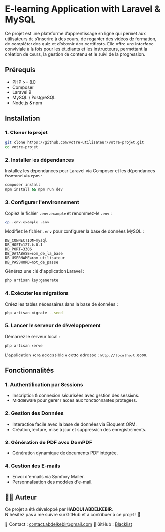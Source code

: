 # E-learning Application with Laravel & MySQL

Ce projet est une plateforme d’apprentissage en ligne qui permet aux utilisateurs de s’inscrire à des cours, de regarder des vidéos de formation, de compléter des quiz et d’obtenir des certificats. Elle offre une interface conviviale à la fois pour les étudiants et les instructeurs, permettant la création de cours, la gestion de contenu et le suivi de la progression.
## Prérequis

- PHP >= 8.0
- Composer
- Laravel 9
- MySQL / PostgreSQL
- Node.js & npm

## Installation

### 1. Cloner le projet
```bash
git clone https://github.com/votre-utilisateur/votre-projet.git
cd votre-projet
```

### 2. Installer les dépendances
Installez les dépendances pour Laravel via Composer et les dépendances frontend via npm :
```bash
composer install
npm install && npm run dev
```

### 3. Configurer l'environnement
Copiez le fichier `.env.example` et renommez-le `.env` :
```bash
cp .env.example .env
```

Modifiez le fichier `.env` pour configurer la base de données MySQL :
```env
DB_CONNECTION=mysql
DB_HOST=127.0.0.1
DB_PORT=3306
DB_DATABASE=nom_de_la_base
DB_USERNAME=nom_utilisateur
DB_PASSWORD=mot_de_passe
```

Générez une clé d'application Laravel :
```bash
php artisan key:generate
```

### 4. Exécuter les migrations
Créez les tables nécessaires dans la base de données :
```bash
php artisan migrate --seed
```

### 5. Lancer le serveur de développement
Démarrez le serveur local :
```bash
php artisan serve
```

L'application sera accessible à cette adresse : `http://localhost:8000`.

## Fonctionnalités

### 1. Authentification par Sessions
- Inscription & connexion sécurisées avec gestion des sessions.
- Middleware pour gérer l'accès aux fonctionnalités protégées.

### 2. Gestion des Données
- Interaction facile avec la base de données via Eloquent ORM.
- Création, lecture, mise à jour et suppression des enregistrements.

### 3. Génération de PDF avec DomPDF
- Génération dynamique de documents PDF intégrée.

### 4. Gestion des E-mails
- Envoi d'e-mails via Symfony Mailer.
- Personnalisation des modèles d'e-mail.



## 👨‍💻 Auteur

Ce projet a été développé par **HADOUI ABDELKEBIR**.  
N'hésitez pas à me suivre sur GitHub et à contribuer à ce projet ! 🚀

📧 Contact : contact.abdelkebir@gmail.com
🔗 GitHub : [Blacklist](https://github.com/Black0list)
